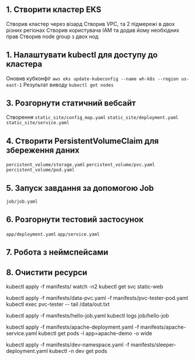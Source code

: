 ## 1. Створити кластер EKS
Створив кластер через візард
Створив VPC, та 2 підмережі в двох різних регіонах
Створив користувача IAM та додав йому необхідних прав
Створив node group з двох нод 

## 1. Налаштувати kubectl для доступу до кластера
Оновив кубконфіг
`aws eks update-kubeconfig --name wh-k8s --region us-east-1`
Результат виводу `kubectl get nodes`

## 3. Розгорнути статичний вебсайт
Створення 
`static_site/config_map.yaml`
`static_site/deployment.yaml`
`static_site/service.yaml`

## 4. Створити PersistentVolumeClaim для збереження даних
`percistent_volume/storage.yaml`
`percistent_volume/pvc.yaml`
`percistent_volume/pod.yaml`

## 5. Запуск завдання за допомогою Job
`job/job.yaml`

## 6. Розгорнути тестовий застосунок
`app/deployment.yaml`
`app/service.yaml`

## 7. Робота з неймспейсами

## 8. Очистити ресурси

kubectl apply -f manifests/
watch -n2 kubectl get svc static-web

kubectl apply -f manifests/data-pvc.yaml -f manifests/pvc-tester-pod.yaml
kubectl exec pvc-tester -- tail /data/out.txt

kubectl apply -f manifests/hello-job.yaml
kubectl logs job/hello-job            

kubectl apply -f manifests/apache-deployment.yaml -f manifests/apache-service.yaml
kubectl get pods -l app=apache-demo -o wide

kubectl apply -f manifests/dev-namespace.yaml -f manifests/sleeper-deployment.yaml
kubectl -n dev get pods